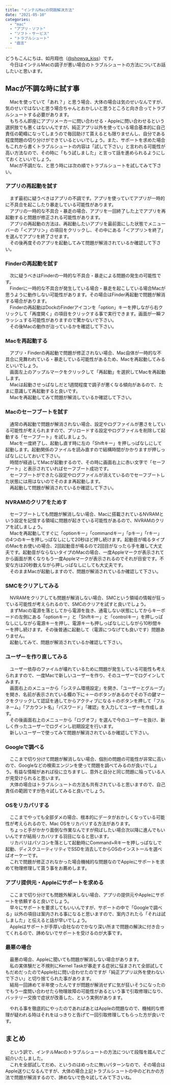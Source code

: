 ```yaml
---
title: "インテルMacの問題解決方法"
date: "2021-05-10"
categories: 
  - "mac"
  - "アプリ・ソフト"
  - "ソフト・サービス"
  - "トラブルシュート"
  - "戯言"
---
```


どうもこんにちは、如月翔也（[@showya\_kiss](http://twitter.com/showya_kiss)）です。  
　今日はインテルMacの調子が悪い場合のトラブルシュートの方法についてお話したいと思います。  

## Macが不調な時に試す事

　Macを使っていて「あれ？」と思う場合、大体の場合は気のせいなんですが、気のせいではないと思う場合ちゃんとおかしいと思うところと向き合ってトラブルシュートする必要があります。  
　もちろん即座にアプリメーカーに問い合わせる・Appleに問い合わせるという選択肢でも悪くはないんですが、純正アプリ以外を使っている場合基本的に自己責任の範疇になってしまうので毎回助けて貰えるとも限りませんし、自分である程度問題の切り分けができているといいでしょう。また、サポートを求めた場合もこれから書くトラブルシュートの内容は「試して下さい」と言われる可能性が高い方法なので、その時に「もう試しました」と言って話を進められるようにしておくといいでしょう。  
　Macが不調だな、と思う時には次の順でトラブルシュートを試してみて下さい。  

### アプリの再起動を試す

　まず最初に疑うべきはアプリの不調です。アプリを使っていてアプリが一時的に不具合を起こしたり暴走している可能性があります。  
　アプリの一時的な不具合・暴走の場合、アプリを一回終了した上でアプリを再起動すると問題が修正される可能性があります。  
　アプリの再起動の方法は、再起動したいアプリを最前面にした状態でメニューバーの「＜アプリ＞」の項目をクリックし、その中にある「＜アプリ＞を終了」を選んでアプリを終了させます。  
　その後再度そのアプリを起動してみて問題が解消されているか確認して下さい。  

### Finderの再起動を試す

　次に疑うべきはFinderの一時的な不具合・暴走による問題の発生の可能性です。  
　Finderに一時的な不具合が発生している場合・暴走を起こしている場合Macが思うように動作しない可能性があります。その場合はFinder再起動で問題が解消する場合があります。  
　Finderの再起動はDockのFinderアイコンを「option」キーを押しながら右クリックして「再度開く」の項目をクリックする事で実行できます。画面が一瞬フラッシュする可能性がありますので驚かないで下さい。  
　その後Macの動作が治っているかを確認して下さい。  

### Macを再起動する

　アプリ・Finderの再起動で問題が修正されない場合、Mac自体が一時的な不具合に見舞われている・暴走している可能性があるため、Macを再起動してみるといいでしょう。  
　画面左上のアップルマークをクリックして「再起動」を選択してMacを再起動します。  
　Macは起動させっぱなしだと1週間程度で調子が悪くなる傾向があるので、たまに意識して再起動すると良いです。  
　Macを再起動してみて問題が解消しているか確認して下さい。  

### Macのセーフブートを試す

　通常の再起動で問題が解消されない場合、設定やログファイルが悪さをしている可能性が考えられますので、プリロードする設定やログファイルを削除して起動する「セーフブート」を試しましょう。  
　Macを一度終了し、起動し直す時に左の「Shiftキー」を押しっぱなしにして起動します。起動関係のファイルを読み直すので結構時間がかかりますが押しっぱなしにしておいて下さい。  
　時間が経過してMacが起動するので、その時に画面右上に赤い文字で「セーフブート」と表示されていればセーフブート成功です。  
　セーフブートができたら設定やログファイルが消えているのでセーフブートした状態には用はないのでそのまま再起動します。  
　再起動して問題が解消されているか確認して下さい。  

### NVRAMのクリアをためす

　セーフブートしても問題が解消しない場合、Macに搭載されているNVRAMという設定を記憶する領域に問題が起きている可能性があるので、NVRAMのクリアを試しましょう。  
　Macを再起動してすぐに「optionキー」「commandキー」「pキー」「rキー」の4つのキーを押しっぱなしにして20秒ほど押し続けます。起動音が鳴るタイプのMacをお使いの場合、2回起動音が鳴るので2回目がなったら手を離して大丈夫です。起動音がならないタイプのMacの場合、一度Appleマークが表示されてから画面が黒くなりもう一度Appleマークが表示されるのでそれが目安です。不安な方は20秒数えながら押しっぱなしにしても大丈夫です。  
　そのままMacが起動しますので、問題が解消されているか確認して下さい。  

### SMCをクリアしてみる

　NVRAMをクリアしても問題が解消しない場合、SMCという領域の情報が狂っている可能性が考えられるので、SMCのクリアを試すと良いでしょう。  
　まずMacの電源を落としてから電源を抜き、通電しない状態にしてからキーボードの左側にある「optionキー」と「Shiftキー」と「controlキー」を押しっぱなしにしながら電源キーを押し、電源キーも押しっぱなしにしながら10秒間キーを押し続けます。その後普通に起動して（電源につなげても良いです）問題ありません。  
　起動してみて、問題が解消されているか確認して下さい。  

### ユーザーを作り直してみる

　ユーザー依存のファイルが壊れているために問題が発生している可能性も考えられますので、一度Macで新しいユーザーを作り、そのユーザーでログインしてみます。  
　画面右上のメニューから「システム環境設定」を開き、「ユーザーとグループ」を開き、名前が表示されている欄の下に＋ーのボタンがあるのでその下の鍵マークをクリックして認証を通してからアクティブになる＋のボタンを押して「フルネーム」「アカウント名」「パスワード」「確認」を入力してユーザーを作成します。  
　その後画面右上のメニューから「ログオフ」を選んで今のユーザーを抜け、新しく作ったユーザーでログインし初期設定を行います。  
　新しいユーザーで使ってみて問題が解消されているか確認して下さい。  

### Googleで調べる

　ここまで切り分けて問題が解消しない場合、個別の問題の可能性が非常に高いので、Googleなどの検索エンジンを使って問題を調べてみるのが良いでしょう。有益な情報があれば役に立ちますし、意外と自分と同じ問題に陥っている人が見受けられると思います。  
　大体の場合はトラブルシュートの方法も共有されていると思いますので、自己責任の範囲ですが色々試してみると良いでしょう。  

### OSをリカバリする

　ここまでやっても全部ダメの場合、根本的にデータがおかしくなっている可能性が考えられるので、Mac OSをリカバリする方法があります。  
　ちょっと手がかかり面倒な作業なんですが飛ばしたい場合次以降に進んでもいいんですが結局リカバリする羽目になると思います。  
　リカバリはパソコンを落として起動時にCommand+Rキーを押しっぱなしで起動、ディスクユーティリティでSSDを消去してからOSのインストールを選べばオーケーです。  
　これで問題が修正されなかった場合機械的な問題なのでAppleにサポートを求めて物理修理して貰う事をお薦めします。  

### アプリ提供元・Appleにサポートを求める

　ここまで切り分けても問題外解決しない場合、アプリの提供元やAppleにサポートを依頼すると良いでしょう。  
　早々にサポートを要求してもいいんですが、サポートの中で「Googleで調べる」以外の項目は案内される事になると思いますので、案内されたら「それは試しました」と伝えると話が早いでしょう。  
　Appleはサポートが手厚い会社なのでかなり深い所まで問題の解決に付き合ってくれるので、諦めないでサポートを受けるのが大事です。  

### 最悪の場合

　最悪の場合、Appleに聞いても問題が解消しない場合があります。  
　私の実体験だと不規則にKernel Taskが暴走する症状に悩まされて全部試してもだめだったのでApple社に問い合わせたのですが「純正アプリ以外を使わないで下さい」と切り捨てられた事があります。  
　結局一回諦めて半年使ったんですが問題が解消せずに気が狂いそうになったのでもう一度問い合わせたら物理故障の可能性があるという事で引取修理になり、バッテリー交換で症状が改善した、という実例があります。  
  
　やれる事を徹底的にやったのであればあとはAppleの問題なので、機械的な修理が疑われる時はそれをはっきりと告げて一回引取修理してもらった方が良いです。  

## まとめ

　という訳で、インテルMacのトラブルシュートの方法について段階を踏んでご紹介いたしました。  
　これを全部試してだめ、というのはめったに無いパターンなので、その場合はApple送りになるんですが、大体の場合上記トラブルシュートの中のどれかの方法で問題が解消するので、諦めないで色々試してみて下さいね。
